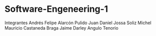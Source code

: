 # Software-Engeneering-1

Integrantes 
Andrés Felipe Alarcón Pulido 
Juan Daniel Jossa Soliz 
Michel Mauricio Castaneda Braga 
Jaime Darley Angulo Tenorio 

